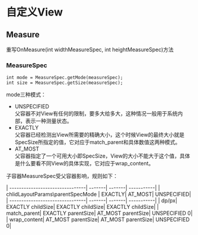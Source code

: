 # 自定义View

## Measure
重写OnMeasure(int widthMeasureSpec, int heightMeasureSpec)方法  
### MeasureSpec
```
int mode = MeasureSpec.getMode(measureSpec);  
int size = MeasureSpec.getSize(measureSpec);
```
mode三种模式：
- UNSPECIFIED  
父容器不对View有任何的限制，要多大给多大，这种情况一般用于系统内部，表示一种测量状态。
- EXACTLY  
父容器已经检测出View所需要的精确大小，这个时候View的最终大小就是SpecSize所指定的值，它对应于match_parent和具体数值这两种模式。
- AT_MOST  
父容器指定了一个可用大小即SpecSize，View的大小不能大于这个值，具体是什么要看不同View的具体实现，它对应于wrap_content。  

子容器MeasureSpec受父容器影响，规则如下：  

| --------------------------------| -------| -------| -----------|
| chlidLayoutParams\parentSpecMode    | EXACTLY| AT_MOST| UNSPECIFIED|
| --------------------------------| -------| -------| -----------|
| dp/px| EXACTLY childSize| EXACTLY childSize| EXACTLY childSize|
| match_parent| EXACTLY parentSize| AT_MOST parentSize| UNSPECIFIED 0|
| wrap_content| AT_MOST parentSize| AT_MOST parentSize| UNSPECIFIED 0|





